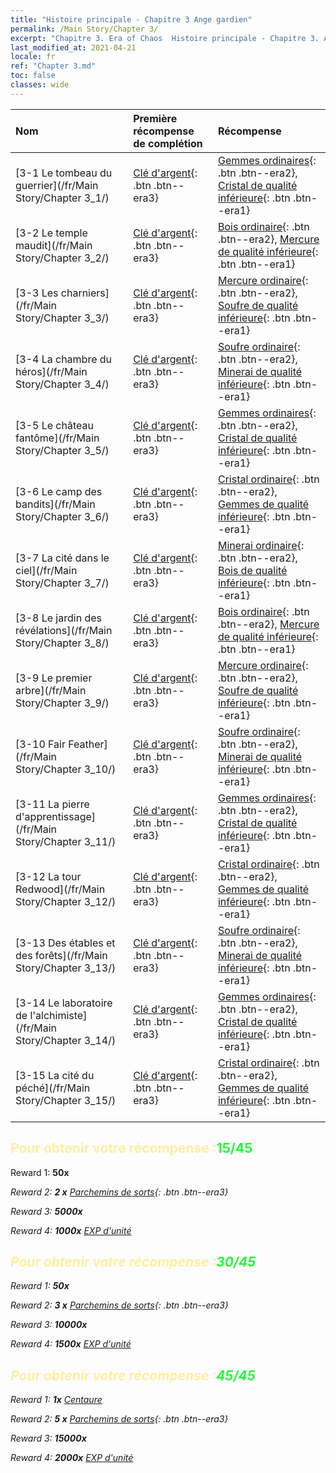 ```yaml
---
title: "Histoire principale - Chapitre 3 Ange gardien"
permalink: /Main Story/Chapter 3/
excerpt: "Chapitre 3. Era of Chaos  Histoire principale - Chapitre 3. Ange gardien"
last_modified_at: 2021-04-21
locale: fr
ref: "Chapter 3.md"
toc: false
classes: wide
---
```


  | Nom |  Première récompense de complétion | Récompense |
  |:------------|:------------|:------------| 
  | [3-1 Le tombeau du guerrier](/fr/Main Story/Chapter 3_1/) | [Clé d'argent](/fr/Items/con_693/){: .btn .btn--era3} | [Gemmes ordinaires](/fr/Items/mat_10/){: .btn .btn--era2}, [Cristal de qualité inférieure](/fr/Items/mat_5/){: .btn .btn--era1} |
  | [3-2 Le temple maudit](/fr/Main Story/Chapter 3_2/) | [Clé d'argent](/fr/Items/con_693/){: .btn .btn--era3} | [Bois ordinaire](/fr/Items/mat_7/){: .btn .btn--era2}, [Mercure de qualité inférieure](/fr/Items/mat_2/){: .btn .btn--era1} |
  | [3-3 Les charniers](/fr/Main Story/Chapter 3_3/) | [Clé d'argent](/fr/Items/con_693/){: .btn .btn--era3} | [Mercure ordinaire](/fr/Items/mat_8/){: .btn .btn--era2}, [Soufre de qualité inférieure](/fr/Items/mat_3/){: .btn .btn--era1} |
  | [3-4 La chambre du héros](/fr/Main Story/Chapter 3_4/) | [Clé d'argent](/fr/Items/con_693/){: .btn .btn--era3} | [Soufre ordinaire](/fr/Items/mat_9/){: .btn .btn--era2}, [Minerai de qualité inférieure](/fr/Items/mat_1/){: .btn .btn--era1} |
  | [3-5 Le château fantôme](/fr/Main Story/Chapter 3_5/) | [Clé d'argent](/fr/Items/con_693/){: .btn .btn--era3} | [Gemmes ordinaires](/fr/Items/mat_10/){: .btn .btn--era2}, [Cristal de qualité inférieure](/fr/Items/mat_5/){: .btn .btn--era1} |
  | [3-6 Le camp des bandits](/fr/Main Story/Chapter 3_6/) | [Clé d'argent](/fr/Items/con_693/){: .btn .btn--era3} | [Cristal ordinaire](/fr/Items/mat_11/){: .btn .btn--era2}, [Gemmes de qualité inférieure](/fr/Items/mat_4/){: .btn .btn--era1} |
  | [3-7 La cité dans le ciel](/fr/Main Story/Chapter 3_7/) | [Clé d'argent](/fr/Items/con_693/){: .btn .btn--era3} | [Minerai ordinaire](/fr/Items/mat_6/){: .btn .btn--era2}, [Bois de qualité inférieure](/fr/Items/mat_1/){: .btn .btn--era1} |
  | [3-8 Le jardin des révélations](/fr/Main Story/Chapter 3_8/) | [Clé d'argent](/fr/Items/con_693/){: .btn .btn--era3} | [Bois ordinaire](/fr/Items/mat_7/){: .btn .btn--era2}, [Mercure de qualité inférieure](/fr/Items/mat_2/){: .btn .btn--era1} |
  | [3-9 Le premier arbre](/fr/Main Story/Chapter 3_9/) | [Clé d'argent](/fr/Items/con_693/){: .btn .btn--era3} | [Mercure ordinaire](/fr/Items/mat_8/){: .btn .btn--era2}, [Soufre de qualité inférieure](/fr/Items/mat_3/){: .btn .btn--era1} |
  | [3-10 Fair Feather](/fr/Main Story/Chapter 3_10/) | [Clé d'argent](/fr/Items/con_693/){: .btn .btn--era3} | [Soufre ordinaire](/fr/Items/mat_9/){: .btn .btn--era2}, [Minerai de qualité inférieure](/fr/Items/mat_1/){: .btn .btn--era1} |
  | [3-11 La pierre d'apprentissage](/fr/Main Story/Chapter 3_11/) | [Clé d'argent](/fr/Items/con_693/){: .btn .btn--era3} | [Gemmes ordinaires](/fr/Items/mat_10/){: .btn .btn--era2}, [Cristal de qualité inférieure](/fr/Items/mat_5/){: .btn .btn--era1} |
  | [3-12 La tour Redwood](/fr/Main Story/Chapter 3_12/) | [Clé d'argent](/fr/Items/con_693/){: .btn .btn--era3} | [Cristal ordinaire](/fr/Items/mat_11/){: .btn .btn--era2}, [Gemmes de qualité inférieure](/fr/Items/mat_4/){: .btn .btn--era1} |
  | [3-13 Des étables et des forêts](/fr/Main Story/Chapter 3_13/) | [Clé d'argent](/fr/Items/con_693/){: .btn .btn--era3} | [Soufre ordinaire](/fr/Items/mat_9/){: .btn .btn--era2}, [Minerai de qualité inférieure](/fr/Items/mat_1/){: .btn .btn--era1} |
  | [3-14 Le laboratoire de l'alchimiste](/fr/Main Story/Chapter 3_14/) | [Clé d'argent](/fr/Items/con_693/){: .btn .btn--era3} | [Gemmes ordinaires](/fr/Items/mat_10/){: .btn .btn--era2}, [Cristal de qualité inférieure](/fr/Items/mat_5/){: .btn .btn--era1} |
  | [3-15 La cité du péché](/fr/Main Story/Chapter 3_15/) | [Clé d'argent](/fr/Items/con_693/){: .btn .btn--era3} | [Cristal ordinaire](/fr/Items/mat_11/){: .btn .btn--era2}, [Gemmes de qualité inférieure](/fr/Items/mat_4/){: .btn .btn--era1} |


## <span style="color: #ffeea0">Pour obtenir votre récompense :</span><span style="color: #27f73a">15/45</span>

 Reward 1:  **50x** <i class="fas fa-gem"/>

 Reward 2: **2 x** [Parchemins de sorts](/fr/Items/con_694/){: .btn .btn--era3}

 Reward 3:  **5000x** <i class="fas fa-coins"/>

 Reward 4:  **1000x** [EXP d'unité](/fr/Items/con_902/)



## <span style="color: #ffeea0">Pour obtenir votre récompense :</span><span style="color: #27f73a">30/45</span>

 Reward 1:  **50x** <i class="fas fa-gem"/>

 Reward 2: **3 x** [Parchemins de sorts](/fr/Items/con_694/){: .btn .btn--era3}

 Reward 3:  **10000x** <i class="fas fa-coins"/>

 Reward 4:  **1500x** [EXP d'unité](/fr/Items/con_902/)



## <span style="color: #ffeea0">Pour obtenir votre récompense :</span><span style="color: #27f73a">45/45</span>

 Reward 1:  **1x** [Centaure](/fr/units/Centaur/)

 Reward 2: **5 x** [Parchemins de sorts](/fr/Items/con_694/){: .btn .btn--era3}

 Reward 3:  **15000x** <i class="fas fa-coins"/>

 Reward 4:  **2000x** [EXP d'unité](/fr/Items/con_902/)

